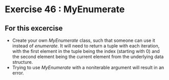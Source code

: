 # Exercise 46 : MyEnumerate

## For this excercise

* Create your own _MyEnumerate_ class, such that someone can use it instead of _enumerate_. It will need to return a tuple with each iteration, with the first element in the tuple being the index (starting with 0) and the second element being the current element from the underlying data structure.
* Trying to use _MyEnumerate_ with a noniterable argument will result in an error.


 